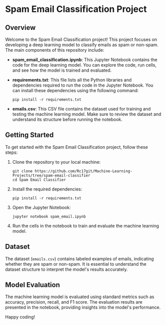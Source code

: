 # Spam Email Classification Project

## Overview

Welcome to the Spam Email Classification project! This project focuses on developing a deep learning model to classify emails as spam or non-spam. The main components of this repository include:

- **spam_email_classification.ipynb**: This Jupyter Notebook contains the code for the deep learning model. You can explore the code, run cells, and see how the model is trained and evaluated.

- **requirements.txt**: This file lists all the Python libraries and dependencies required to run the code in the Jupyter Notebook. You can install these dependencies using the following command:

    ```
    pip install -r requirements.txt
    ```

- **emails.csv**: This CSV file contains the dataset used for training and testing the machine learning model. Make sure to review the dataset and understand its structure before running the notebook.

## Getting Started

To get started with the Spam Email Classification project, follow these steps:

1. Clone the repository to your local machine:

    ```
    git clone https://github.com/Rc17git/Machine-Learning-Projects/tree/spam-email-classifier
    cd Spam Email Classifier
    ```

2. Install the required dependencies:

    ```
    pip install -r requirements.txt
    ```

3. Open the Jupyter Notebook:

    ```
    jupyter notebook spam_email.ipynb
    ```

4. Run the cells in the notebook to train and evaluate the machine learning model.

## Dataset

The dataset (`emails.csv`) contains labeled examples of emails, indicating whether they are spam or non-spam. It is essential to understand the dataset structure to interpret the model's results accurately.

## Model Evaluation

The machine learning model is evaluated using standard metrics such as accuracy, precision, recall, and F1 score. The evaluation results are presented in the notebook, providing insights into the model's performance.


Happy coding!
